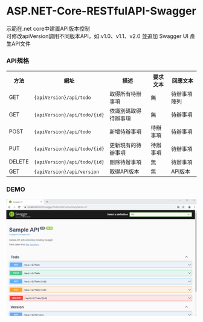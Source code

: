 # ASP.NET-Core-RESTfulAPI-Swagger
示範在.net core中建置API版本控制  
可修改apiVersion調用不同版本API，如:v1.0、v1.1、v2.0
並追加 Swagger UI 產生API文件

### API規格
<table>
<tbody><tr><th>方法</th>
<th>網址</th>
<th>描述</th>
<th>要求文本</th>
<th>回應文本</th>
</tr><tr>
<td>GET</td>
<td><code>{apiVersion}/api/todo</code></td>
<td>取得所有待辦事項</td>
<td>無</td>
<td>待辦事項陣列</td>
</tr>
<tr>
<td>GET</td>
<td><code>{apiVersion}/api/todo/{id}</code></td>
<td>依識別碼取得待辦事項</td>
<td>無</td>
<td>待辦事項</td>
</tr>
<tr>
<td>POST</td>
<td><code>{apiVersion}/api/todo</code></td>
<td>新增待辦事項</td>
<td>待辦事項</td>
<td>待辦事項</td>
</tr>
<tr>
<td>PUT</td>
<td><code>{apiVersion}/api/todo/{id}</code></td>
<td>更新現有的待辦事項</td>
<td>待辦事項</td>
<td>待辦事項</td>
</tr>
<tr>
<td>DELETE</td>
<td><code>{apiVersion}/api/todo/{id}</code></td>
<td>刪除待辦事項</td>
<td>無</td>
<td>待辦事項</td>
</tr>
<tr>
<td>GET</td>
<td><code>{apiVersion}/api/version</code></td>
<td>取得API版本</td>
<td>無</td>
<td>API版本</td>
</tr>
</tbody></table>


### DEMO

<img src="demo.gif">
